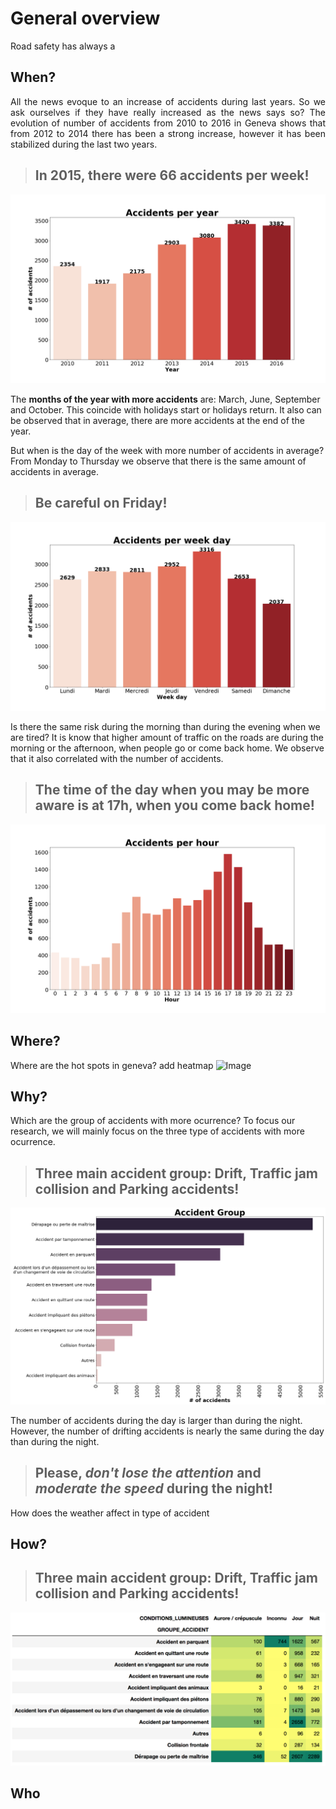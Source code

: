 # General overview
Road safety has always a

## When?
<p style="text-align: justify;">All the news evoque to an increase of accidents during last years. So we ask ourselves if they have really increased as the news says so? The evolution of number of accidents from 2010 to 2016 in Geneva shows that from 2012 to 2014 there has been a strong increase, however it has been stabilized during the last two years.</p> 

> ## In 2015, there were 66 accidents per week!
![Image](../img/acc_year.png)

The **months of the year with more accidents** are: March, June, September and October. This coincide with holidays start or holidays return. It also can be observed that in average, there are more accidents at the end of the year.

But when is the day of the week with more number of accidents in average? From Monday to Thursday we observe that there is the same amount of accidents in average.
> ## **Be careful** on Friday!
![Image](../img/acc_weekday.png)

Is there the same risk during the morning than during the evening when we are tired? It is know that higher amount of traffic on the roads are during the morning or the afternoon, when people go or come back home. We observe that it also correlated with the number of accidents.
> ## The time of the day when you may be more aware is at 17h, when you come back home!
![Image](../img/acc_hour.png)


## Where?
Where are the hot spots in geneva? 
add heatmap
![Image]()


## Why?
Which are the group of accidents with more ocurrence? To focus our research, we will mainly focus on the three type of accidents with more ocurrence.
> ## Three main accident group: Drift, Traffic jam collision and Parking accidents!
![Image](../img/acc_group.png)

The number of accidents during the day is larger than during the night. However, the number of drifting accidents is nearly the same during the day than during the night.
> ## Please, _don't lose the attention_ and _moderate the speed_ during the night!

How does the weather affect in type of accident 
## How?
> ## Three main accident group: Drift, Traffic jam collision and Parking accidents!
![Image](../img/acc_gr_con.png)

## Who
